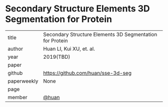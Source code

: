 # Secondary Structure Elements 3D Segmentation for Protein

|  |  |
| :--- | :--- |
| title | Secondary Structure Elements 3D Segmentation for Protein |
| author | Huan LI, Kui XU, et. al. |
| year | 2019(TBD) |
| paper |    |
| github |  https://github.com/huan/sse-3d-seg |
| paperweekly | None |
| page |  |
| member | [@huan](https://github.com/huan) |
